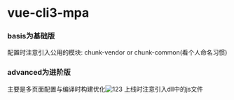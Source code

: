 # vue-cli3-mpa
### basis为基础版
配置时注意引入公用的模块: chunk-vendor or chunk-common(看个人命名习惯)
### advanced为进阶版
主要是多页面配置与编译时构建优化![123](https://juejin.im/post/5c52e12af265da2d8b6313b2)
上线时注意引入dll中的js文件
